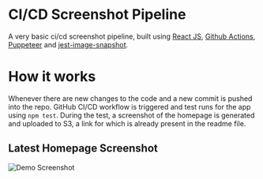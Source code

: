 # CI/CD Screenshot Pipeline

A very basic ci/cd screenshot pipeline, built using [React JS](https://react.dev/), [Github Actions](https://github.com/features/actions), [Puppeteer](https://pptr.dev/) and [jest-image-snapshot](https://github.com/americanexpress/jest-image-snapshot).

# How it works
Whenever there are new changes to the code and a new commit is pushed into the repo. GitHub CI/CD workflow is triggered and test runs for the app using `npm test`.
During the test, a screenshot of the homepage is generated and uploaded to S3, a link for which is already present in the readme file.

## Latest Homepage Screenshot
![Demo Screenshot](https://ci-cd-screenshot-pipeline.s3.eu-west-2.amazonaws.com/screenshot.png?v=1)

